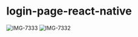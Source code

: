 # login-page-react-native

![IMG-7333](https://user-images.githubusercontent.com/49389693/145706660-8d7e0637-4607-4fa7-b205-514f2bbb0408.PNG)
![IMG-7332](https://user-images.githubusercontent.com/49389693/145706661-0f282e9d-a18b-417c-8665-2b369380abdb.PNG)
